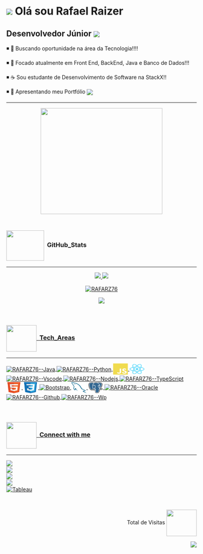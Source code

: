 <h1 align="left"><img src="https://raw.githubusercontent.com/kaueMarques/kaueMarques/master/hi.gif" height="38"> 
Olá sou Rafael Raizer  
  <h2> Desenvolvedor Júnior
<img src="https://media.giphy.com/media/l1J9sBOqBIvnafnUc/giphy.gif" align="center" width="70">
</h1>

◾ 🔭 Buscando oportunidade na área da Tecnologia!!!!

◾ 🚀 Focado atualmente em Front End,  BackEnd, Java e Banco de Dados!!!

◾ ☕ Sou estudante de Desenvolvimento de Software na StackX!!

◾ 🤠 Apresentando meu Portfólio <img src="https://media.giphy.com/media/YTtqB2j5EN7IA/giphy.gif" align="center" height="60"  > 

                         
 </div>      
  
  ***
    
  <div align="center"> 
   
  <img src="https://media.giphy.com/media/rKtSOGFNiwMo8c0b0e/giphy.gif" height="280em" width="80%" >
</div>
<br>


### <img src="https://media.giphy.com/media/l378c04F2fjeZ7vH2/giphy.gif" align="center"  height="80" width="100"> &nbsp;GitHub_Stats
***
  <div align="center">
  
  <a href="https://github.com/RAFARZ76">
 <img height="200em", width "200em" src="https://github-readme-stats.vercel.app/api?username=RAFARZ76&show_icons=true&theme=dark"/>
 <img height="200em", width "200em" src="https://github-readme-stats.vercel.app/api/top-langs/?username=RAFARZ76&theme=dark"/>    
 
  <p><img align="center" src="https://github-readme-streak-stats.herokuapp.com/?user=RAFARZ76&theme=dark" alt="RAFARZ76" /></p>
  
 <div align="center">
                                                                                                      
 <p><img src="https://github-profile-trophy.vercel.app/?username=RAFARZ76&row=1&column=6&theme=dracula&margin-w=15&margin-h=15"/></p>                                                             
</div>

 </div align="left">
 <br>
  
  
  ### <img src="https://media.giphy.com/media/JO9WCVmDMbC0eLSlyV/giphy.gif" align="center"  height="70" width="80"> &nbsp;Tech_Areas 
   ***
 </div align="center">
 
   <div style="display: inline_block">
   <img align="center" alt="RAFARZ76--Java" height="30" width="40"src="https://cdn.jsdelivr.net/gh/devicons/devicon/icons/java/java-original.svg" />
   <img align="center" alt="RAFARZ76--Python" height="30" width="40"src="https://cdn.jsdelivr.net/gh/devicons/devicon/icons/python/python-original.svg" />
   <img align="center" alt="RAFARZ76-Js" height="30" width="40" src="https://raw.githubusercontent.com/devicons/devicon/master/icons/javascript/javascript-plain.svg"/>
  <img align="center" alt="RAFARZ76--React" height="30" width="40" src="https://raw.githubusercontent.com/devicons/devicon/master/icons/react/react-original.svg"/>
  <img align="center" alt="RAFARZ76--Vscode" height="30" width="40" src="https://cdn.jsdelivr.net/gh/devicons/devicon/icons/vscode/vscode-original.svg" />
  <img align="center" alt="RAFARZ76--Nodejs" height="30" width="40" src="https://cdn.jsdelivr.net/gh/devicons/devicon/icons/nodejs/nodejs-original.svg" />
  <img align="center" alt="RAFARZ76--TypeScript" height="30" width="40" src="https://cdn.jsdelivr.net/gh/devicons/devicon/icons/typescript/typescript-original.svg" />
  <img align="center" alt="RAFARZ76--HTML" height="30" width="40" src="https://raw.githubusercontent.com/devicons/devicon/master/icons/html5/html5-original.svg"/>
  <img align="center" alt="RAFARZ76--CSS" height="30" width="40" src="https://raw.githubusercontent.com/devicons/devicon/master/icons/css3/css3-original.svg"/>
  <img align="center" alt="Bootstrap" height="30" width="40" src="https://cdn.jsdelivr.net/gh/devicons/devicon/icons/bootstrap/bootstrap-original.svg" />
  <img align="center" alt="RAFARZ76--MYSql" height="30" width="40" src="https://raw.githubusercontent.com/devicons/devicon/master/icons/mysql/mysql-original.svg">
  <img align="center" alt="RAFARZ76--PostgreSQL" height="30" width="40" src="https://raw.githubusercontent.com/devicons/devicon/master/icons/postgresql/postgresql-original.svg">
  <img align="center" alt="RAFARZ76--Oracle" height="30" width="40" src="https://cdn.jsdelivr.net/gh/devicons/devicon/icons/oracle/oracle-original.svg" />
  <img align="center" alt="RAFARZ76--Github" height="30" width="40" src="https://cdn.jsdelivr.net/gh/devicons/devicon/icons/github/github-original.svg" />
  <img align="center" alt="RAFARZ76--Wp" height="30" width="40" src="https://cdn.jsdelivr.net/gh/devicons/devicon/icons/wordpress/wordpress-original.svg" />
    </div align="center"> 
   <br>
   <br>
   

 ### <img src="https://media.giphy.com/media/hWhzyAxIu6rVS5AKbP/giphy.gif" align="center"  height="70" width="80">  &nbsp;Connect with me
  ***
  
   <a  href="https://www.linkedin.com/in/rafael-raizer/"><img align="left" src="https://img.shields.io/badge/linkedin-%230077B5.svg?style=for-the-badge&logo=linkedin&logoColor=white"></a>
  <br />
   <a href="https://api.whatsapp.com/send/?phone=47999327137"><img align="left" src="https://img.shields.io/badge/WhatsApp-25D366?style=for-the-badge&logo=whatsapp&logoColor=white" target="_blank"></a>
  <br />
   <a href="https://t.me/RafaRaizer76" target="_blank"><img align="left" src="https://img.shields.io/badge/-Telegram-%230077B5?style=for-the-badge&logo=telegram&logoColor=white" target="_blank"></a>
   <br />
   <ion-icon name="mail-outline"></ion-icon>
   <a href="mailto:rafaelraizer76@gmail.com" target="_blank"><img align="left" src="https://img.shields.io/badge/gmail-%23FA0F00.svg?style=for-the-badge&logo=gmail&logoColor=white" />
   <br />
   [![Tableau](https://img.shields.io/badge/Tableau-E97627?style=for-the-badge&logo=Tableau&logoColor=pink)](https://public.tableau.com/app/profile/maiara.santos7831)

 <br>
 
<p align="end"> Total de Visitas  <img src="https://media.giphy.com/media/l46Cy1rHbQ92uuLXa/giphy.gif" align="center"  height="70" width="80"> </p>
   <p align="end">
   <img alingn="end"src="https://profile-counter.glitch.me/RAFARZ76/count.svg" />                        
 
